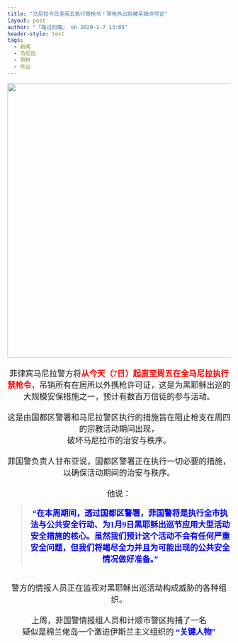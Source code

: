 ```yaml
---
title: "马尼拉今日至周五执行禁枪令！带枪外出将被吊销许可证"
layout: post
author: "「路过的魔」 on 2020-1-7 13:05"
header-style: text
tags:
  - 新闻
  - 马尼拉
  - 带枪
  - 外出
---
```


<head></head>
<body>
 <div align="center"> 
  <ignore_js_op> 
   <img aid="1325400" src="https://bbs.boniu123.cc/data/attachment/forum/202001/07/103745vyrrxa54n5z5rjrn.jpg" zoomfile="data/attachment/forum/202001/07/103745vyrrxa54n5z5rjrn.jpg" file="data/attachment/forum/202001/07/103745vyrrxa54n5z5rjrn.jpg" width="620" inpost="1"> 
   <div class="tip tip_4 aimg_tip" id="aimg_1325400_menu" style="position: absolute; display: none" disautofocus="true"> 
    <div class="xs0"> 
     <p><strong>pistol samun.jpg</strong> <em class="xg1">(386.22 KB, 下载次数: 0)</em></p> 
     <p> <a href="forum.php?mod=attachment&amp;aid=MTMyNTQwMHxjOGU5OGZjNHwxNTc4NTExNDQxfDB8NTQ3NjE3&amp;nothumb=yes" target="_blank">下载附件</a> &nbsp;<a href="javascript:;" onclick="showWindow(this.id, this.getAttribute('url'), 'get', 0);" id="savephoto_1325400" url="home.php?mod=spacecp&amp;ac=album&amp;op=saveforumphoto&amp;aid=1325400&amp;handlekey=savephoto_1325400">保存到相册</a> </p> 
     <p class="xg1 y"><span title="2020-1-7 10:37">前天&nbsp;10:37</span> 上传</p> 
    </div> 
    <div class="tip_horn"></div> 
   </div> 
  </ignore_js_op> 
 </div> 
 <div align="center"> 
  <font face="微软雅黑"><font size="4"><br> </font></font> 
 </div> 
 <div align="center"> 
  <font face="微软雅黑"><font size="4">菲律宾马尼拉警方将<strong><font color="#ff0000">从今天（7日）起直至周五在全马尼拉执行禁枪令</font></strong>，吊销所有在居所以外携枪许可证，这是为黑耶稣出巡的大规模安保措施之一，预计有数百万信徒的参与活动。</font></font> 
 </div>
 <font face="微软雅黑"><font size="4"><br> 
   <div align="center">
     这是由国都区警署和马尼拉警区执行的措施旨在阻止枪支在周四的宗教活动期间出现， 
   </div> 
   <div align="center">
     破坏马尼拉市的治安与秩序。 
   </div><br> 
   <div align="center">
     菲国警负责人甘布亚说，国都区警署正在执行一切必要的措施，以确保活动期间的治安与秩序。 
   </div><br> 
   <div align="center">
     他说： 
   </div> 
   <div align="center"> 
    <div class="quote"> 
     <blockquote> 
      <strong><font color="#0000ff">“在本周期间，透过国都区警署，菲国警将是执行全市执法与公共安全行动、为1月9日黑耶稣出巡节应用大型活动安全措施的核心。虽然我们预计这个活动不会有任何严重安全问题，但我们将竭尽全力并且为可能出现的公共安全情况做好准备。”</font></strong> 
     </blockquote> 
    </div> 
    <br> 
   </div> 
   <div align="center">
     警方的情报人员正在监视对黑耶稣出巡活动构成威胁的各种组织。 
   </div><br> 
   <div align="center">
     上周，菲国警情报组人员和计顺市警区拘捕了一名 
   </div> 
   <div align="center">
     疑似是棉兰佬岛一个激进伊斯兰主义组织的 
    <strong><font color="#0000ff">“关键人物”</font></strong> 
   </div><br> </font></font>
</body>


